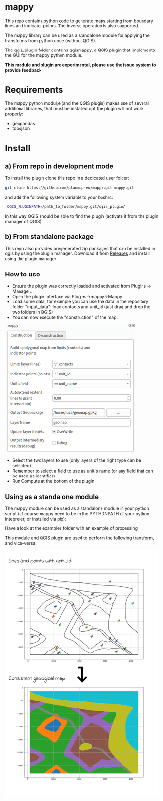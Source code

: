 # mappy

This repo contains python code to generate maps starting from boundary lines and indicator points. The inverse operation is also supported.

The mappy library can be used as a standalone module for applying the transforms from python code (without QGIS).

The qgis_plugin folder contains qgismappy, a QGIS plugin that implements the GUI for the mappy python module.

**This module and plugin are experimental, please use the issue system to provide feedback**

# Requirements
The mappy python modul;e (and the QGIS plugin) makes use of several additional libraries, that must be installed opf the plugin will not work properly:

 - geopandas
 - topojson
 
# Install

## a) From repo in development mode

To install the plugin clone this repo in a dedicated user folder:

```bash
git clone https://github.com/planmap-eu/mappy.git mappy.git
```
 
 and add the following system variable to your bashrc:

```bash
 QGIS_PLUGINPATH=/path_to_folder/mappy.git/qgis_plugin/
```

In this way QGIS should be able to find the plugin (activate it from the plugin manager of QGIS)

## b) From standalone package
This repo also provides pregenerated zip packages that can be installed in qgis by using the plugin manager.
Download it from [Releases](https://github.com/planmap-eu/mappy/releases) and install using the plugin manager

## How to use

- Ensure the plugin was correctly loaded and activated from Plugins -> Manage ...
- Open the plugin interface via Plugins->mappy->Mappy
- Load some data, for example you can use the data in the repository folder "input_data": load contacts and unit_id (just drag and drop the two folders in QGIS)
- You can now execute the "construction" of the map:

![woops, missing image](images/construct.png)

- Select the two layers to use (only layers of the right type can be selected)
- Remember to select a field to use as unit's name (or any field that can be used as identifier)
- Run Compute at the bottom of the plugin

## Using as a standalone module
The mappy module can be used as a standalone module in your python script (of course mappy need to be in the PYTHONPATH of your  python intepreter, or installed via pip):

Have a look at the examples folder with an example of processing


This module and QGIS plugin are used to perform the following transform, and vice-versa:

![woops, missing image](images/example.png)
